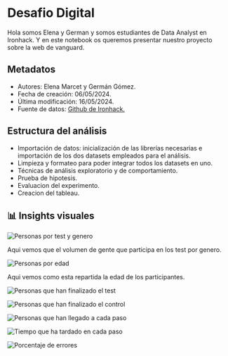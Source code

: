 # Desafio Digital

Hola somos Elena y German y somos estudiantes de Data Analyst en Ironhack. Y en este notebook os queremos presentar nuestro proyecto sobre la web de vanguard. 



## Metadatos

- Autores: Elena Marcet y Germán Gómez.
- Fecha de creación: 06/05/2024.
- Última modificación: 16/05/2024.
- Fuente de datos: <a href= "https://github.com/data-bootcamp-v4/lessons/tree/main/5_6_eda_inf_stats_tableau/project/files_for_project">Github de Ironhack.</a>

## Estructura del análisis

- Importación de datos: inicialización de las librerías necesarias e importación de los dos datasets empleados para el análisis.
- Limpieza y formateo para poder integrar todos los datasets en uno.
- Técnicas de análisis exploratorio y de comportamiento.
- Prueba de hipotesis.
- Evaluacion del experimento.
- Creacion del tableau.

## 📊 Insights visuales

![Personas por test y genero](https://drive.google.com/file/d/1FAPNtvbXMtNFGfQc2fRoV0tY6nT1xlmC/view?usp=drive_link)

Aqui vemos que el volumen de gente que participa en los test por genero.

![Personas por edad](https://drive.google.com/file/d/1JJQ_FGW2JdX8nipPzvzkjj4HdiXfrFW_/view?usp=drive_link)

Aqui vemos como esta repartida la edad de los participantes.

![Personas que han finalizado el test](https://drive.google.com/file/d/1KCYr5_rbMWQdRzeuQWeri2JODQT2rnm8/view?usp=sharing)

![Personas que han finalizado el control](https://drive.google.com/file/d/1Hyvi7AhjFwJ70zzqNfUuySxxFHHcjQts/view?usp=sharing)


![Personas que han llegado a cada paso](https://drive.google.com/file/d/1CYwmZk6g8ZqIYIUjD7wVXdHE7rrQD5Ap/view?usp=sharing)



![Tiempo que ha tardado en cada paso](https://drive.google.com/file/d/127o47P-TERdRcJLPI4j-8ATvijHcphdA/view?usp=sharing)

![Porcentaje de errores](https://drive.google.com/file/d/1InNQbcJ9jMZuqk947X_hJoXK1AXtS-aq/view?usp=sharing)